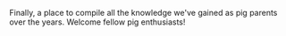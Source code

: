 <!-- TITLE: Pigipedia -->
<!-- SUBTITLE: The official wiki for mini pig parents and enthusiasts. -->

<div style="position: relative; min-height: 1500px; ">
<div style="position: absolute; top: 0; left: 0; width: 100%; height: 100%; opacity: .25; background-image: url(/uploads/free-pig-wallpapers-8.jpg); background-size: contain;"></div>

Finally, a place to compile all the knowledge we've gained as pig parents over the years. Welcome fellow pig enthusiasts!



</div>